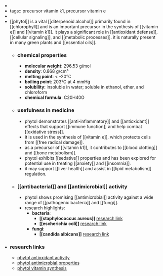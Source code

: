 -
- tags:: precursor vitamin k1, precursor vitamin e
-
- [[phytol]] is a vital [[diterpenoid alcohol]] primarily found in [[chlorophyll]] and is an important precursor in the synthesis of [[vitamin e]] and [[vitamin k1]]. it plays a significant role in [[antioxidant defense]], [[cellular signaling]], and [[metabolic processes]]. it is naturally present in many green plants and [[essential oils]].
	- ### chemical properties
		- **molecular weight**: 296.53 g/mol
		- **density**: 0.868 g/cm³
		- **melting point**: < -20°C
		- **boiling point**: 203°C at 4 mmHg
		- **solubility**: insoluble in water; soluble in ethanol, ether, and chloroform
		- **chemical formula**: C20H40O
	- ### usefulness in medicine
		- phytol demonstrates [[anti-inflammatory]] and [[antioxidant]] effects that support [[immune function]] and help combat [[oxidative stress]].
		- it is used in the synthesis of [[vitamin e]], which protects cells from [[free radical damage]].
		- as a precursor of [[vitamin k1]], it contributes to [[blood clotting]] and [[bone metabolism]].
		- phytol exhibits [[sedative]] properties and has been explored for potential use in treating [[anxiety]] and [[insomnia]].
		- it may support [[liver health]] and assist in [[lipid metabolism]] regulation.
	- ### [[antibacterial]] and [[antimicrobial]] activity
		- phytol shows promising [[antimicrobial]] activity against a wide range of [[pathogenic bacteria]] and [[fungi]].
		- research highlights:
			- **bacteria**:
				- **[[staphylococcus aureus]]** [research link](https://scholar.google.com/scholar?q=Staphylococcus+aureus+phytol)
				- **[[escherichia coli]]** [research link](https://scholar.google.com/scholar?q=Escherichia+coli+phytol)
			- **fungi**:
				- **[[candida albicans]]** [research link](https://scholar.google.com/scholar?q=Candida+albicans+phytol)
- ### research links
	- [phytol antioxidant activity](https://scholar.google.com/scholar?q=phytol+antioxidant+activity)
	- [phytol antimicrobial properties](https://scholar.google.com/scholar?q=phytol+antimicrobial+activity)
	- [phytol vitamin synthesis](https://scholar.google.com/scholar?q=phytol+vitamin+e+vitamin+k1)